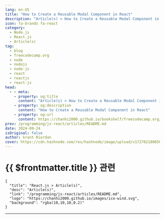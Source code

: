 ```yaml
---
lang: en-US
title: "How to Create a Reusable Modal Component in React"
description: "Article(s) > How to Create a Reusable Modal Component in React"
icon: fa-brands fa-react
category: 
  - Node.js
  - React.js
  - Article(s)
tag: 
  - blog
  - freecodecamp.org
  - node
  - nodejs
  - node-js
  - react
  - reactjs
  - react-js
head:
  - - meta:
    - property: og:title
      content: "Article(s) > How to Create a Reusable Modal Component in React"
    - property: og:description
      content: "How to Create a Reusable Modal Component in React"
    - property: og:url
      content: https://chanhi2000.github.io/bookshelf/freecodecamp.org/create-react-reusable-modal-component.html
prev: /programming/js-react/articles/README.md
date: 2024-09-24
isOriginal: false
author: Grant Riordan
cover: https://cdn.hashnode.com/res/hashnode/image/upload/v1727021808508/312a7af2-5049-4093-9f58-5ef277986598.png
---
```


# {{ $frontmatter.title }} 관련

```component VPCard
{
  "title": "React.js > Article(s)",
  "desc": "Article(s)",
  "link": "/programming/js-react/articles/README.md",
  "logo": "https://chanhi2000.github.io/images/ico-wind.svg",
  "background": "rgba(10,10,10,0.2)"
}
```

---

<SiteInfo
  name="How to Create a Reusable Modal Component in React"
  desc="When using React, we strive to create reusable components as much as we can to limit the number of components and repetition. This keeps your code “DRY”. DRY is a concept you may have come across—it means “Don’t Repeat Yourself”. DRY is a coding prin..."
  url="https://freecodecamp.org/news/create-react-reusable-modal-component/"
  logo="https://cdn.freecodecamp.org/universal/favicons/favicon.ico"
  preview="https://cdn.hashnode.com/res/hashnode/image/upload/v1727021808508/312a7af2-5049-4093-9f58-5ef277986598.png"/>

<!-- TODO: 작성 -->

<!-- 
<p>When using React, we strive to create reusable components as much as we can to limit the number of components and repetition. This keeps your code “DRY”.</p>
<p>DRY is a concept you may have come across—it means “Don’t Repeat Yourself”. DRY is a coding principle that encourages you to minimize code duplication by using abstractions like functions or modules.</p>
<p>It's important because it reduces redundancy, makes code easier to maintain, improves readability, and decreases the risk of errors during updates.</p>
<h2 id="heading-what-will-this-article-cover">What Will This Article Cover?</h2>
<p>In this article, you’ll learn:</p>
<ul>
<li><p>How to build a modal using React and CSS.</p>
</li>
<li><p>How to ensure that the modal can be reused in multiple scenarios, content and styling.</p>
</li>
<li><p>How to integrate state and callback functions into the modal.</p>
</li>
</ul>
<h2 id="heading-table-of-contents">Table of Contents</h2>
<ul>
<li><p><a class="post-section-overview" href="#heading-what-will-this-article-cover">What Will This Article Cover?</a></p>
</li>
<li><p><a class="post-section-overview" href="#heading-the-core-modal-component">The Core Modal Component</a></p>
</li>
<li><p><a class="post-section-overview" href="#heading-props-interface">Props Interface</a></p>
</li>
<li><p><a class="post-section-overview" href="#heading-the-markup">The Markup</a></p>
</li>
<li><p><a class="post-section-overview" href="#heading-react-useeffect">React useEffect</a></p>
</li>
<li><p><a class="post-section-overview" href="#heading-when-do-we-use-useeffect">When Do We Use useEffect?</a></p>
</li>
<li><p><a class="post-section-overview" href="#heading-how-to-use-the-reusable-modal">How to Use the Reusable Modal</a></p>
</li>
<li><p><a class="post-section-overview" href="#heading-additional-improvements">Additional Improvements</a></p>
</li>
<li><p><a class="post-section-overview" href="#heading-conclusion">Conclusion</a></p>
</li>
</ul>
<h2 id="heading-the-core-modal-component">The Core Modal Component</h2>
<p>In this section, we'll use React to build a component library. There are multiple patterns that you can follow to do this, but one of my favorite is the atomic design pattern.</p>
<pre class="language-typescript" tabindex="0"><code class="language-typescript"><span class="token keyword">import</span> React<span class="token punctuation">,</span> <span class="token punctuation">{</span>useEffect<span class="token punctuation">}</span> <span class="token keyword">from</span> <span class="token string">'react'</span><span class="token punctuation">;</span>
<span class="token keyword">import</span> <span class="token string">'./Modal.css'</span>

<span class="token keyword">interface</span> <span class="token class-name">Props</span> <span class="token punctuation">{</span>
    open<span class="token operator">:</span> <span class="token builtin">boolean</span><span class="token punctuation">;</span>
    cancelFn<span class="token operator">?</span><span class="token operator">:</span> <span class="token punctuation">(</span><span class="token punctuation">)</span> <span class="token operator">=&gt;</span> <span class="token keyword">void</span><span class="token punctuation">;</span>
    primaryFn<span class="token operator">?</span><span class="token operator">:</span> <span class="token punctuation">(</span><span class="token punctuation">)</span> <span class="token operator">=&gt;</span> <span class="token keyword">void</span><span class="token punctuation">;</span>
    closeIcon<span class="token operator">?</span><span class="token operator">:</span> <span class="token builtin">string</span><span class="token punctuation">;</span>
    content<span class="token operator">?</span><span class="token operator">:</span> React<span class="token punctuation">.</span>ReactNode<span class="token punctuation">;</span>
    titleContent<span class="token operator">?</span><span class="token operator">:</span> React<span class="token punctuation">.</span>ReactNode<span class="token punctuation">;</span>
    className<span class="token operator">?</span><span class="token operator">:</span> <span class="token builtin">string</span><span class="token punctuation">;</span>
<span class="token punctuation">}</span>

<span class="token keyword">export</span> <span class="token keyword">const</span> Modal<span class="token operator">:</span> React<span class="token punctuation">.</span><span class="token constant">FC</span><span class="token operator">&lt;</span>Props<span class="token operator">&gt;</span> <span class="token operator">=</span> <span class="token punctuation">(</span>props<span class="token punctuation">)</span> <span class="token operator">=&gt;</span> <span class="token punctuation">{</span>
    <span class="token keyword">const</span> <span class="token punctuation">{</span>open<span class="token punctuation">,</span> cancelFn<span class="token punctuation">,</span> primaryFn<span class="token punctuation">,</span> closeIcon<span class="token punctuation">,</span> titleContent<span class="token punctuation">,</span> content<span class="token punctuation">}</span> <span class="token operator">=</span> props<span class="token punctuation">;</span>

    <span class="token comment">// simple useEffect to capture ESC key to close the modal </span>
    <span class="token function">useEffect</span><span class="token punctuation">(</span><span class="token punctuation">(</span><span class="token punctuation">)</span> <span class="token operator">=&gt;</span> <span class="token punctuation">{</span>
        <span class="token keyword">const</span> <span class="token function-variable function">handleKeyDown</span> <span class="token operator">=</span> <span class="token punctuation">(</span>e<span class="token operator">:</span> KeyboardEvent<span class="token punctuation">)</span> <span class="token operator">=&gt;</span> <span class="token punctuation">{</span>
            <span class="token keyword">if</span> <span class="token punctuation">(</span>e<span class="token punctuation">.</span>key <span class="token operator">===</span> <span class="token string">'Escape'</span> <span class="token operator">&amp;&amp;</span> open<span class="token punctuation">)</span> <span class="token punctuation">{</span>
                <span class="token keyword">if</span> <span class="token punctuation">(</span>cancelFn<span class="token punctuation">)</span> <span class="token punctuation">{</span>
                    <span class="token function">cancelFn</span><span class="token punctuation">(</span><span class="token punctuation">)</span><span class="token punctuation">;</span>
                <span class="token punctuation">}</span>
            <span class="token punctuation">}</span>
        <span class="token punctuation">}</span><span class="token punctuation">;</span>

        document<span class="token punctuation">.</span><span class="token function">addEventListener</span><span class="token punctuation">(</span><span class="token string">'keydown'</span><span class="token punctuation">,</span> handleKeyDown<span class="token punctuation">)</span><span class="token punctuation">;</span>
        <span class="token keyword">return</span> <span class="token punctuation">(</span><span class="token punctuation">)</span> <span class="token operator">=&gt;</span> document<span class="token punctuation">.</span><span class="token function">removeEventListener</span><span class="token punctuation">(</span><span class="token string">'keydown'</span><span class="token punctuation">,</span> handleKeyDown<span class="token punctuation">)</span><span class="token punctuation">;</span>
    <span class="token punctuation">}</span><span class="token punctuation">,</span> <span class="token punctuation">[</span>open<span class="token punctuation">,</span> cancelFn<span class="token punctuation">]</span><span class="token punctuation">)</span><span class="token punctuation">;</span>


    <span class="token keyword">if</span> <span class="token punctuation">(</span><span class="token operator">!</span>open<span class="token punctuation">)</span> <span class="token keyword">return</span> <span class="token keyword">null</span><span class="token punctuation">;</span>

    <span class="token keyword">return</span> <span class="token punctuation">(</span>
        <span class="token operator">&lt;</span>div className<span class="token operator">=</span><span class="token string">"modalBackground"</span><span class="token operator">&gt;</span>
            <span class="token operator">&lt;</span>div className<span class="token operator">=</span><span class="token string">"modalContainer"</span><span class="token operator">&gt;</span>
                <span class="token punctuation">{</span>titleContent <span class="token operator">&amp;&amp;</span> <span class="token punctuation">(</span><span class="token operator">&lt;</span>div className<span class="token operator">=</span><span class="token string">"title"</span><span class="token operator">&gt;</span>
                        <span class="token punctuation">{</span>titleContent<span class="token punctuation">}</span>
                        <span class="token operator">&lt;</span>div className<span class="token operator">=</span><span class="token string">"titleCloseBtn"</span><span class="token operator">&gt;</span>
                            <span class="token operator">&lt;</span>button onClick<span class="token operator">=</span><span class="token punctuation">{</span>cancelFn<span class="token punctuation">}</span><span class="token operator">&gt;</span><span class="token punctuation">{</span>closeIcon <span class="token operator">??</span> <span class="token string">'X'</span><span class="token punctuation">}</span><span class="token operator">&lt;</span><span class="token operator">/</span>button<span class="token operator">&gt;</span>
                        <span class="token operator">&lt;</span><span class="token operator">/</span>div<span class="token operator">&gt;</span>
                    <span class="token operator">&lt;</span><span class="token operator">/</span>div<span class="token operator">&gt;</span>
                <span class="token punctuation">)</span><span class="token punctuation">}</span>

                <span class="token operator">&lt;</span>div className<span class="token operator">=</span><span class="token string">"body"</span><span class="token operator">&gt;</span>
                    <span class="token punctuation">{</span>content<span class="token punctuation">}</span>
                <span class="token operator">&lt;</span><span class="token operator">/</span>div<span class="token operator">&gt;</span>

                <span class="token operator">&lt;</span>div className<span class="token operator">=</span><span class="token string">"footer"</span><span class="token operator">&gt;</span>
                    <span class="token punctuation">{</span>secondaryFn <span class="token operator">&amp;&amp;</span> <span class="token punctuation">(</span>
                        <span class="token operator">&lt;</span>button onClick<span class="token operator">=</span><span class="token punctuation">{</span>secondaryFn<span class="token punctuation">}</span> id<span class="token operator">=</span><span class="token string">"cancelBtn"</span><span class="token operator">&gt;</span>
                            Cancel
                        <span class="token operator">&lt;</span><span class="token operator">/</span>button<span class="token operator">&gt;</span>
                    <span class="token punctuation">)</span><span class="token punctuation">}</span>
                    <span class="token punctuation">{</span>primaryFn <span class="token operator">&amp;&amp;</span> <span class="token punctuation">(</span>
                        <span class="token operator">&lt;</span>button onClick<span class="token operator">=</span><span class="token punctuation">{</span>primaryFn<span class="token punctuation">}</span><span class="token operator">&gt;</span>Continue<span class="token operator">&lt;</span><span class="token operator">/</span>button<span class="token operator">&gt;</span>
                    <span class="token punctuation">)</span><span class="token punctuation">}</span>
                <span class="token operator">&lt;</span><span class="token operator">/</span>div<span class="token operator">&gt;</span>
            <span class="token operator">&lt;</span><span class="token operator">/</span>div<span class="token operator">&gt;</span>
        <span class="token operator">&lt;</span><span class="token operator">/</span>div<span class="token operator">&gt;</span>

    <span class="token punctuation">)</span><span class="token punctuation">;</span>
<span class="token punctuation">}</span><span class="token punctuation">;</span>
</code></pre>
<pre class="language-scss" tabindex="0"><code class="language-scss">
<span class="token selector">.modalBackground </span><span class="token punctuation">{</span>
    <span class="token property">width</span><span class="token punctuation">:</span> 100vw<span class="token punctuation">;</span>
    <span class="token property">height</span><span class="token punctuation">:</span> 100vh<span class="token punctuation">;</span>
    <span class="token property">background-color</span><span class="token punctuation">:</span> <span class="token function">rgb</span><span class="token punctuation">(</span>33<span class="token punctuation">,</span> 33<span class="token punctuation">,</span> 33<span class="token punctuation">,</span> 0.9<span class="token punctuation">)</span><span class="token punctuation">;</span>
    <span class="token property">position</span><span class="token punctuation">:</span> fixed<span class="token punctuation">;</span>
    <span class="token property">display</span><span class="token punctuation">:</span> flex<span class="token punctuation">;</span>
    <span class="token property">justify-content</span><span class="token punctuation">:</span> center<span class="token punctuation">;</span>
    <span class="token property">align-items</span><span class="token punctuation">:</span> center<span class="token punctuation">;</span>
<span class="token punctuation">}</span>

<span class="token selector">.modalContainer </span><span class="token punctuation">{</span>
    <span class="token property">display</span><span class="token punctuation">:</span> flex<span class="token punctuation">;</span>
    <span class="token property">flex-direction</span><span class="token punctuation">:</span> column<span class="token punctuation">;</span>
    <span class="token property">border-radius</span><span class="token punctuation">:</span> 20px<span class="token punctuation">;</span>
    <span class="token property">background-color</span><span class="token punctuation">:</span> white<span class="token punctuation">;</span>
    <span class="token property">box-shadow</span><span class="token punctuation">:</span> <span class="token function">rgba</span><span class="token punctuation">(</span>0<span class="token punctuation">,</span> 0<span class="token punctuation">,</span> 0<span class="token punctuation">,</span> 0.35<span class="token punctuation">)</span> 0px 5px 15px<span class="token punctuation">;</span>

<span class="token punctuation">}</span>

<span class="token selector">.modalContainer .title </span><span class="token punctuation">{</span>
    <span class="token property">display</span><span class="token punctuation">:</span> flex<span class="token punctuation">;</span>
    <span class="token property">flex-direction</span><span class="token punctuation">:</span> row<span class="token punctuation">;</span>
    <span class="token property">text-align</span><span class="token punctuation">:</span> center<span class="token punctuation">;</span>
    <span class="token property">align-items</span><span class="token punctuation">:</span> center<span class="token punctuation">;</span>
    <span class="token property">justify-content</span><span class="token punctuation">:</span> space-between<span class="token punctuation">;</span>
    <span class="token property">padding</span><span class="token punctuation">:</span> 8px<span class="token punctuation">;</span>
    <span class="token property">border-top-right-radius</span><span class="token punctuation">:</span> 20px<span class="token punctuation">;</span>
    <span class="token property">border-top-left-radius</span><span class="token punctuation">:</span> 20px<span class="token punctuation">;</span>
    <span class="token property">background-color</span><span class="token punctuation">:</span> #FFE936<span class="token punctuation">;</span>
<span class="token punctuation">}</span>

<span class="token selector">.titleCloseBtn </span><span class="token punctuation">{</span>
    <span class="token property">display</span><span class="token punctuation">:</span> flex<span class="token punctuation">;</span>
    <span class="token property">justify-content</span><span class="token punctuation">:</span> flex-end<span class="token punctuation">;</span>
<span class="token punctuation">}</span>

<span class="token selector">.titleCloseBtn button </span><span class="token punctuation">{</span>
    <span class="token property">font-size</span><span class="token punctuation">:</span> 0.3rem<span class="token punctuation">;</span>
<span class="token punctuation">}</span>

<span class="token selector">.titleCloseBtn button </span><span class="token punctuation">{</span>
    <span class="token property">background-color</span><span class="token punctuation">:</span> transparent<span class="token punctuation">;</span>
    <span class="token property">border</span><span class="token punctuation">:</span> none<span class="token punctuation">;</span>
    <span class="token property">font-size</span><span class="token punctuation">:</span> 25px<span class="token punctuation">;</span>
    <span class="token property">cursor</span><span class="token punctuation">:</span> pointer<span class="token punctuation">;</span>
<span class="token punctuation">}</span>

<span class="token selector">.modalContainer .body </span><span class="token punctuation">{</span>
    <span class="token property">flex</span><span class="token punctuation">:</span> 1<span class="token punctuation">;</span>
    <span class="token property">padding</span><span class="token punctuation">:</span> 16px<span class="token punctuation">;</span>
    <span class="token property">display</span><span class="token punctuation">:</span> flex<span class="token punctuation">;</span>
    <span class="token property">flex-direction</span><span class="token punctuation">:</span> column<span class="token punctuation">;</span>
    <span class="token property">justify-content</span><span class="token punctuation">:</span> center<span class="token punctuation">;</span>
    <span class="token property">align-items</span><span class="token punctuation">:</span> center<span class="token punctuation">;</span>
    <span class="token property">font-size</span><span class="token punctuation">:</span> 1rem<span class="token punctuation">;</span>
    <span class="token property">text-align</span><span class="token punctuation">:</span> center<span class="token punctuation">;</span>
<span class="token punctuation">}</span>

<span class="token selector">.modalContainer .footer </span><span class="token punctuation">{</span>
    <span class="token property">display</span><span class="token punctuation">:</span> flex<span class="token punctuation">;</span>
    <span class="token property">justify-content</span><span class="token punctuation">:</span> center<span class="token punctuation">;</span>
    <span class="token property">align-items</span><span class="token punctuation">:</span> center<span class="token punctuation">;</span>
<span class="token punctuation">}</span>

<span class="token selector">.modalContainer .footer button </span><span class="token punctuation">{</span>
    <span class="token property">width</span><span class="token punctuation">:</span> 150px<span class="token punctuation">;</span>
    <span class="token property">height</span><span class="token punctuation">:</span> 45px<span class="token punctuation">;</span>
    <span class="token property">margin</span><span class="token punctuation">:</span> 10px<span class="token punctuation">;</span>
    <span class="token property">border</span><span class="token punctuation">:</span> none<span class="token punctuation">;</span>
    <span class="token property">background-color</span><span class="token punctuation">:</span> cornflowerblue<span class="token punctuation">;</span>
    <span class="token property">color</span><span class="token punctuation">:</span> white<span class="token punctuation">;</span>
    <span class="token property">border-radius</span><span class="token punctuation">:</span> 8px<span class="token punctuation">;</span>
    <span class="token property">font-size</span><span class="token punctuation">:</span> 20px<span class="token punctuation">;</span>
    <span class="token property">cursor</span><span class="token punctuation">:</span> pointer<span class="token punctuation">;</span>
<span class="token punctuation">}</span>

<span class="token selector">#cancelBtn </span><span class="token punctuation">{</span>
    <span class="token property">background-color</span><span class="token punctuation">:</span> crimson<span class="token punctuation">;</span>
<span class="token punctuation">}</span>
</code></pre>
<p>The code above is the core modal component. Let’s break it down.</p>
<h2 id="heading-props-interface">Props Interface</h2>
<pre class="language-typescript" tabindex="0"><code class="language-typescript"><span class="token keyword">interface</span> <span class="token class-name">Props</span> <span class="token punctuation">{</span>
    open<span class="token operator">:</span> <span class="token builtin">boolean</span><span class="token punctuation">;</span>
    cancelFn<span class="token operator">?</span><span class="token operator">:</span> <span class="token punctuation">(</span><span class="token punctuation">)</span> <span class="token operator">=&gt;</span> <span class="token keyword">void</span><span class="token punctuation">;</span>
    primaryFn<span class="token operator">?</span><span class="token operator">:</span> <span class="token punctuation">(</span><span class="token punctuation">)</span> <span class="token operator">=&gt;</span> <span class="token keyword">void</span><span class="token punctuation">;</span>
    closeIcon<span class="token operator">?</span><span class="token operator">:</span> <span class="token builtin">string</span> <span class="token operator">|</span> React<span class="token punctuation">.</span>ReactNode<span class="token punctuation">;</span>
    content<span class="token operator">?</span><span class="token operator">:</span> React<span class="token punctuation">.</span>ReactNode<span class="token punctuation">;</span>
    titleContent<span class="token operator">?</span><span class="token operator">:</span> React<span class="token punctuation">.</span>ReactNode<span class="token punctuation">;</span>
<span class="token punctuation">}</span>
</code></pre>
<p>In this interface (which we’re passing to the <code>Modal</code> component) we have:</p>
<ul>
<li><p><code>open</code>: A boolean value that signifies whether the modal should be shown or not. A common way of toggling the modal on or off.</p>
</li>
<li><p><code>cancelFn</code>: An optional parameter (denoted by <code>?</code>) that provides a call back function for when the secondary button is being pressed. For example, the <code>cancel</code> functionality to close the modal, or undo an action.</p>
</li>
<li><p><code>primaryFn</code>: An optional parameter that provides a call back function for when the primary button is being pressed. For example, <code>ok</code>, <code>confirm</code>, or <code>submit</code> functionality.</p>
</li>
<li><p><code>closeIcon</code>: An optional parameter that provides an icon to be used as the top right close button for the modal. For example, you could use a circle with an X in it, or another form of a button.</p>
</li>
<li><p><code>content</code>: An optional parameter that provides the inner content for the modal. This could be as simple as a <code>&lt;p/&gt;</code> tag to a fully fledged <code>&lt;form/&gt;</code> element.</p>
</li>
<li><p><code>titleContent</code>: An optional parameter that provides content to be situated within the title section of the modal. This could be anything from text, to a logo image, anything you want.</p>
</li>
</ul>
<h2 id="heading-the-markup">The Markup</h2>
<p>The markup is pretty straightforward, there are <code>divs</code> for each section (title, content, and actions) along with some conditional rendering logic.</p>
<p>That is:</p>
<pre class="language-typescript" tabindex="0"><code class="language-typescript"><span class="token punctuation">{</span>titleContent <span class="token operator">&amp;&amp;</span> <span class="token punctuation">(</span>
    <span class="token operator">&lt;</span>div className<span class="token operator">=</span><span class="token string">"title"</span><span class="token operator">&gt;</span>
        <span class="token punctuation">{</span>titleContent<span class="token punctuation">}</span>
        <span class="token operator">&lt;</span>div className<span class="token operator">=</span><span class="token string">"titleCloseBtn"</span><span class="token operator">&gt;</span>
            <span class="token operator">&lt;</span>button onClick<span class="token operator">=</span><span class="token punctuation">{</span>secondaryFn<span class="token punctuation">}</span><span class="token operator">&gt;</span><span class="token punctuation">{</span>closeIcon <span class="token operator">??</span> <span class="token string">'X'</span><span class="token punctuation">}</span><span class="token operator">&lt;</span><span class="token operator">/</span>button<span class="token operator">&gt;</span>
         <span class="token operator">&lt;</span><span class="token operator">/</span>div<span class="token operator">&gt;</span>
    <span class="token operator">&lt;</span><span class="token operator">/</span>div<span class="token operator">&gt;</span>
<span class="token punctuation">)</span><span class="token punctuation">}</span>
</code></pre>
<p>We used the short-circuit evaluation syntax to check if the <code>titleContent</code> property is defined by the developer. If it is, the modal’s title is rendered; if not, the title section is omitted.</p>
<p>This approach allows flexible configuration of the modal, letting you easily include or exclude sections like title, content, or actions.</p>
<p>For example, a confirmation modal might only need a title like 'Are you sure?' and action buttons like 'Yes' or 'No', without any additional content.</p>
<h2 id="heading-react-useeffect">React useEffect</h2>
<p>If you’re not familiar with <code>useEffect</code> and plan on using React more, l’d highly recommend reading about it <a target="_blank" href="https://react.dev/reference/react/useEffect">here</a>, as it is one of the backbones of React’s ecosystem.</p>
<p>In essence, <code>useEffect</code> is like a helper that makes sure you do things at the right time in your app.</p>
<h2 id="heading-when-do-we-use-useeffect">When Do We Use <code>useEffect</code>?</h2>
<ol>
<li><p>When you want something to happen right after your app is ready:</p>
<ul>
<li>Example: When the app opens, and you want to fetch some data from the internet (like loading recipes for your dinner).</li>
</ul>
</li>
<li><p>When something a state variable or input prop changes, and you want to do something after that change.</p>
</li>
<li><p>When your app closes or cleans up.</p>
</li>
</ol>
<p>In our React App, we’ve created a <code>useEffect</code> Hook that runs after our modal component has loaded. The <code>useEffect</code> will simply attach a <code>keydown</code> event handler to the <code>document</code> (the page/DOM), which will listen to all keys that are pressed on the screen, and then check if it is the <code>ESC</code> key.</p>
<p>If it is the <code>ESC</code> key, it will call the <code>secondaryFn</code> function passed into the modal. In our case, this is the function that closes the modal. The <code>return</code> statement removes the event handler on unmount (when <code>modalOpen</code> is <code>false</code>).</p>
<h2 id="heading-how-to-use-the-reusable-modal">How to Use the Reusable Modal</h2>
<pre class="language-typescript" tabindex="0"><code class="language-typescript"><span class="token keyword">import</span> <span class="token string">'./App.css'</span>
<span class="token keyword">import</span> <span class="token punctuation">{</span>useState<span class="token punctuation">}</span> <span class="token keyword">from</span> <span class="token string">"react"</span><span class="token punctuation">;</span>
<span class="token keyword">import</span> <span class="token punctuation">{</span>Modal<span class="token punctuation">}</span> <span class="token keyword">from</span> <span class="token string">"./components/molecules/Modal"</span><span class="token punctuation">;</span>

<span class="token keyword">function</span> <span class="token function">App</span><span class="token punctuation">(</span><span class="token punctuation">)</span> <span class="token punctuation">{</span>

    <span class="token keyword">const</span> <span class="token punctuation">[</span>modalOpen<span class="token punctuation">,</span> setModalOpen<span class="token punctuation">]</span> <span class="token operator">=</span> <span class="token function">useState</span><span class="token punctuation">(</span><span class="token boolean">false</span><span class="token punctuation">)</span><span class="token punctuation">;</span>

    <span class="token keyword">return</span> <span class="token punctuation">(</span>
        <span class="token operator">&lt;</span>div className<span class="token operator">=</span><span class="token string">"App"</span><span class="token operator">&gt;</span>
            <span class="token operator">&lt;</span>h1<span class="token operator">&gt;</span>Hey<span class="token punctuation">,</span> click on the button to open the modal<span class="token punctuation">.</span><span class="token operator">&lt;</span><span class="token operator">/</span>h1<span class="token operator">&gt;</span>
            <span class="token operator">&lt;</span>button className<span class="token operator">=</span><span class="token string">"openModalBtn"</span> onClick<span class="token operator">=</span><span class="token punctuation">{</span><span class="token punctuation">(</span><span class="token punctuation">)</span> <span class="token operator">=&gt;</span> <span class="token function">setModalOpen</span><span class="token punctuation">(</span><span class="token boolean">true</span><span class="token punctuation">)</span><span class="token punctuation">}</span><span class="token operator">&gt;</span>
                Open
            <span class="token operator">&lt;</span><span class="token operator">/</span>button<span class="token operator">&gt;</span>

            <span class="token operator">&lt;</span>Modal 
                open<span class="token operator">=</span><span class="token punctuation">{</span>modalOpen<span class="token punctuation">}</span>
                titleContent<span class="token operator">=</span><span class="token punctuation">{</span><span class="token operator">&lt;</span>h1<span class="token operator">&gt;</span> Close <span class="token operator">&lt;</span><span class="token operator">/</span>h1<span class="token operator">&gt;</span><span class="token punctuation">}</span>
                secondaryFn<span class="token operator">=</span><span class="token punctuation">{</span><span class="token punctuation">(</span><span class="token punctuation">)</span> <span class="token operator">=&gt;</span> <span class="token function">setModalOpen</span><span class="token punctuation">(</span><span class="token boolean">false</span><span class="token punctuation">)</span><span class="token punctuation">}</span>
                content<span class="token operator">=</span><span class="token punctuation">{</span>
                   <span class="token operator">&lt;</span><span class="token operator">&gt;</span>
                     <span class="token operator">&lt;</span>h2<span class="token operator">&gt;</span>This <span class="token keyword">is</span> a modal<span class="token operator">&lt;</span><span class="token operator">/</span>h2<span class="token operator">&gt;</span>
                     <span class="token operator">&lt;</span>p<span class="token operator">&gt;</span>You can close it by pressing Escape key<span class="token punctuation">,</span> pressing close<span class="token punctuation">,</span> or clicking outside the modal<span class="token punctuation">.</span><span class="token operator">&lt;</span><span class="token operator">/</span>p<span class="token operator">&gt;</span>
                  <span class="token operator">&lt;</span><span class="token operator">/</span><span class="token operator">&gt;</span>

               <span class="token punctuation">}</span>
           <span class="token operator">/</span><span class="token operator">&gt;</span>
        <span class="token operator">&lt;</span><span class="token operator">/</span>div<span class="token operator">&gt;</span>
    <span class="token punctuation">)</span><span class="token punctuation">;</span>
<span class="token punctuation">}</span>

<span class="token keyword">export</span> <span class="token keyword">default</span> App
</code></pre>
<h3 id="heading-breaking-it-down">Breaking It Down</h3>
<p>In the above code, we have a button component that triggers the modal to be displayed. This is done by updating the <code>useState</code> variable <code>modalOpen</code>. Setting this to <code>true</code> will cause the <code>Modal</code> component to be seen.</p>
<p>Further down the code, we implemented the <code>Modal</code> component and passed in the relevant properties within the modal: a title, body content, and a secondary button (we didn't pass a primary function). This renders the following modal:</p>
<p><img src="https://cdn.hashnode.com/res/hashnode/image/upload/v1726519310027/a88f68a8-7bed-49cf-bbd2-ad4b2f5dea05.png" alt="Image: implemented information modal" class="image--center mx-auto" width="1426" height="760" loading="lazy"></p>
<p>Using the same component, we can also mix it up and build a confirmation modal like so:</p>
<p><img src="https://cdn.hashnode.com/res/hashnode/image/upload/v1726519756233/e9c2bf7f-0ea1-4656-859e-2a9b90a4418d.png" alt="e9c2bf7f-0ea1-4656-859e-2a9b90a4418d" class="image--center mx-auto" width="780" height="660" loading="lazy"></p>
<p>Replacing the previous modal implementation with:</p>
<pre class="language-typescript" tabindex="0"><code class="language-typescript"><span class="token operator">&lt;</span>Modal
    open<span class="token operator">=</span><span class="token punctuation">{</span>modalOpen<span class="token punctuation">}</span>
    titleContent<span class="token operator">=</span><span class="token punctuation">{</span><span class="token operator">&lt;</span>h1<span class="token operator">&gt;</span> Are you sure<span class="token operator">?</span> <span class="token operator">&lt;</span><span class="token operator">/</span>h1<span class="token operator">&gt;</span><span class="token punctuation">}</span>
    cancelFn<span class="token operator">=</span><span class="token punctuation">{</span><span class="token punctuation">(</span><span class="token punctuation">)</span> <span class="token operator">=&gt;</span> <span class="token function">setModalOpen</span><span class="token punctuation">(</span><span class="token boolean">false</span><span class="token punctuation">)</span><span class="token punctuation">}</span>
    primaryFn<span class="token operator">=</span><span class="token punctuation">{</span><span class="token punctuation">(</span><span class="token punctuation">)</span> <span class="token operator">=&gt;</span> <span class="token punctuation">{</span>
        <span class="token function">alert</span><span class="token punctuation">(</span><span class="token string">" You deleted everything everything"</span><span class="token punctuation">)</span><span class="token punctuation">;</span>
        <span class="token function">setModalOpen</span><span class="token punctuation">(</span><span class="token boolean">false</span><span class="token punctuation">)</span><span class="token punctuation">;</span>
    <span class="token punctuation">}</span><span class="token punctuation">}</span>
    content<span class="token operator">=</span><span class="token punctuation">{</span>
        <span class="token operator">&lt;</span><span class="token operator">&gt;</span>
            <span class="token operator">&lt;</span>h4<span class="token operator">&gt;</span>Do you really want to <span class="token keyword">delete</span> everything<span class="token operator">?</span><span class="token operator">&lt;</span><span class="token operator">/</span>h4<span class="token operator">&gt;</span>
        <span class="token operator">&lt;</span><span class="token operator">/</span><span class="token operator">&gt;</span>
    <span class="token punctuation">}</span>
<span class="token operator">/</span><span class="token operator">&gt;</span>
</code></pre>
<p>There you have it, you have a <code>Modal</code> component with endless possibilities and configurations, depending on what content you pass to each area of the modal.</p>
<h2 id="heading-additional-improvements">Additional Improvements</h2>
<p>There are some additional improvements</p>
<h3 id="heading-replacing-the-cancel-and-primary-buttons">Replacing the Cancel and Primary Buttons</h3>
<p>Instead of passing the <code>cancelFn</code> and <code>primaryFn</code> properties, you can pass a full component containing the buttons, or any other footer components.  </p>
<p>The updated code should look like this:</p>
<pre class="language-typescript" tabindex="0"><code class="language-typescript"><span class="token keyword">import</span> React<span class="token punctuation">,</span> <span class="token punctuation">{</span> useEffect <span class="token punctuation">}</span> <span class="token keyword">from</span> <span class="token string">'react'</span><span class="token punctuation">;</span>
<span class="token keyword">import</span> <span class="token string">'./Modal.css'</span><span class="token punctuation">;</span>

<span class="token keyword">interface</span> <span class="token class-name">Props</span> <span class="token punctuation">{</span>
    open<span class="token operator">:</span> <span class="token builtin">boolean</span><span class="token punctuation">;</span>
    <span class="token function-variable function">escFn</span><span class="token operator">:</span> <span class="token punctuation">(</span><span class="token punctuation">)</span> <span class="token operator">=&gt;</span> <span class="token keyword">void</span><span class="token punctuation">;</span>
    closeIcon<span class="token operator">?</span><span class="token operator">:</span> <span class="token builtin">string</span><span class="token punctuation">;</span>
    content<span class="token operator">?</span><span class="token operator">:</span> React<span class="token punctuation">.</span>ReactNode<span class="token punctuation">;</span>
    titleContent<span class="token operator">?</span><span class="token operator">:</span> React<span class="token punctuation">.</span>ReactNode<span class="token punctuation">;</span>
    className<span class="token operator">?</span><span class="token operator">:</span> <span class="token builtin">string</span><span class="token punctuation">;</span>
    actions<span class="token operator">?</span><span class="token operator">:</span> React<span class="token punctuation">.</span>ReactNode<span class="token punctuation">;</span> <span class="token comment">// This will be used to pass buttons or other actions as children</span>
<span class="token punctuation">}</span>

<span class="token keyword">export</span> <span class="token keyword">const</span> Modal<span class="token operator">:</span> React<span class="token punctuation">.</span><span class="token constant">FC</span><span class="token operator">&lt;</span>Props<span class="token operator">&gt;</span> <span class="token operator">=</span> <span class="token punctuation">(</span>props<span class="token punctuation">)</span> <span class="token operator">=&gt;</span> <span class="token punctuation">{</span>
    <span class="token keyword">const</span> <span class="token punctuation">{</span> open<span class="token punctuation">,</span> closeIcon<span class="token punctuation">,</span> titleContent<span class="token punctuation">,</span> content<span class="token punctuation">,</span> actions <span class="token punctuation">}</span> <span class="token operator">=</span> props<span class="token punctuation">;</span>

    <span class="token function">useEffect</span><span class="token punctuation">(</span><span class="token punctuation">(</span><span class="token punctuation">)</span> <span class="token operator">=&gt;</span> <span class="token punctuation">{</span>
        <span class="token keyword">const</span> <span class="token function-variable function">handleKeyDown</span> <span class="token operator">=</span> <span class="token punctuation">(</span>e<span class="token operator">:</span> KeyboardEvent<span class="token punctuation">)</span> <span class="token operator">=&gt;</span> <span class="token punctuation">{</span>
            <span class="token keyword">if</span> <span class="token punctuation">(</span>e<span class="token punctuation">.</span>key <span class="token operator">===</span> <span class="token string">'Escape'</span> <span class="token operator">&amp;&amp;</span> open<span class="token punctuation">)</span> <span class="token punctuation">{</span>

            <span class="token punctuation">}</span>
        <span class="token punctuation">}</span><span class="token punctuation">;</span>
        document<span class="token punctuation">.</span><span class="token function">addEventListener</span><span class="token punctuation">(</span><span class="token string">'keydown'</span><span class="token punctuation">,</span> handleKeyDown<span class="token punctuation">)</span><span class="token punctuation">;</span>
        <span class="token keyword">return</span> <span class="token punctuation">(</span><span class="token punctuation">)</span> <span class="token operator">=&gt;</span> document<span class="token punctuation">.</span><span class="token function">removeEventListener</span><span class="token punctuation">(</span><span class="token string">'keydown'</span><span class="token punctuation">,</span> handleKeyDown<span class="token punctuation">)</span><span class="token punctuation">;</span>
    <span class="token punctuation">}</span><span class="token punctuation">,</span> <span class="token punctuation">[</span>open<span class="token punctuation">]</span><span class="token punctuation">)</span><span class="token punctuation">;</span>

    <span class="token keyword">if</span> <span class="token punctuation">(</span><span class="token operator">!</span>open<span class="token punctuation">)</span> <span class="token keyword">return</span> <span class="token keyword">null</span><span class="token punctuation">;</span>

    <span class="token keyword">return</span> <span class="token punctuation">(</span>
        <span class="token operator">&lt;</span>div className<span class="token operator">=</span><span class="token string">"modalBackground"</span><span class="token operator">&gt;</span>
            <span class="token operator">&lt;</span>div className<span class="token operator">=</span><span class="token string">"modalContainer"</span><span class="token operator">&gt;</span>
                <span class="token punctuation">{</span>titleContent <span class="token operator">&amp;&amp;</span> <span class="token punctuation">(</span>
                    <span class="token operator">&lt;</span>div className<span class="token operator">=</span><span class="token string">"title"</span><span class="token operator">&gt;</span>
                        <span class="token punctuation">{</span>titleContent<span class="token punctuation">}</span>
                        <span class="token operator">&lt;</span>div className<span class="token operator">=</span><span class="token string">"titleCloseBtn"</span><span class="token operator">&gt;</span>
                            <span class="token operator">&lt;</span>button<span class="token operator">&gt;</span><span class="token punctuation">{</span>closeIcon <span class="token operator">??</span> <span class="token string">'X'</span><span class="token punctuation">}</span><span class="token operator">&lt;</span><span class="token operator">/</span>button<span class="token operator">&gt;</span>
                        <span class="token operator">&lt;</span><span class="token operator">/</span>div<span class="token operator">&gt;</span>
                    <span class="token operator">&lt;</span><span class="token operator">/</span>div<span class="token operator">&gt;</span>
                <span class="token punctuation">)</span><span class="token punctuation">}</span>

                <span class="token operator">&lt;</span>div className<span class="token operator">=</span><span class="token string">"body"</span><span class="token operator">&gt;</span>
                    <span class="token punctuation">{</span>content<span class="token punctuation">}</span>
                <span class="token operator">&lt;</span><span class="token operator">/</span>div<span class="token operator">&gt;</span>

                <span class="token operator">&lt;</span>div className<span class="token operator">=</span><span class="token string">"footer"</span><span class="token operator">&gt;</span>
                    <span class="token punctuation">{</span>actions <span class="token operator">&amp;&amp;</span> actions<span class="token punctuation">}</span>
                <span class="token operator">&lt;</span><span class="token operator">/</span>div<span class="token operator">&gt;</span>
            <span class="token operator">&lt;</span><span class="token operator">/</span>div<span class="token operator">&gt;</span>
        <span class="token operator">&lt;</span><span class="token operator">/</span>div<span class="token operator">&gt;</span>
    <span class="token punctuation">)</span><span class="token punctuation">;</span>
<span class="token punctuation">}</span><span class="token punctuation">;</span>
</code></pre>
<p><strong>Usage:</strong></p>
<pre class="language-typescript" tabindex="0"><code class="language-typescript"><span class="token keyword">const</span> <span class="token function-variable function">handleCancel</span> <span class="token operator">=</span> <span class="token punctuation">(</span><span class="token punctuation">)</span> <span class="token operator">=&gt;</span> <span class="token punctuation">{</span>
    <span class="token function">setIsOpen</span><span class="token punctuation">(</span><span class="token boolean">false</span><span class="token punctuation">)</span><span class="token punctuation">;</span>
<span class="token punctuation">}</span><span class="token punctuation">;</span>

<span class="token keyword">const</span> <span class="token function-variable function">handleContinue</span> <span class="token operator">=</span> <span class="token punctuation">(</span><span class="token punctuation">)</span> <span class="token operator">=&gt;</span> <span class="token punctuation">{</span>
    <span class="token builtin">console</span><span class="token punctuation">.</span><span class="token function">log</span><span class="token punctuation">(</span><span class="token string">'Continue action'</span><span class="token punctuation">)</span><span class="token punctuation">;</span>
<span class="token punctuation">}</span><span class="token punctuation">;</span>

 <span class="token operator">&lt;</span>Modal
    open<span class="token operator">=</span><span class="token punctuation">{</span>isOpen<span class="token punctuation">}</span>
    titleContent<span class="token operator">=</span><span class="token punctuation">{</span><span class="token operator">&lt;</span>h2<span class="token operator">&gt;</span>Confirm Action<span class="token operator">&lt;</span><span class="token operator">/</span>h2<span class="token operator">&gt;</span><span class="token punctuation">}</span>
    content<span class="token operator">=</span><span class="token punctuation">{</span><span class="token operator">&lt;</span>p<span class="token operator">&gt;</span>Are you sure you want to proceed<span class="token operator">?</span><span class="token operator">&lt;</span><span class="token operator">/</span>p<span class="token operator">&gt;</span><span class="token punctuation">}</span>
    closeIcon<span class="token operator">=</span><span class="token string">"X"</span>
    actions<span class="token operator">=</span><span class="token punctuation">{</span>
        <span class="token operator">&lt;</span>div className<span class="token operator">=</span><span class="token string">"custom-actions"</span><span class="token operator">&gt;</span>
           <span class="token operator">&lt;</span>button onClick<span class="token operator">=</span><span class="token punctuation">{</span>handleCancel<span class="token punctuation">}</span><span class="token operator">&gt;</span>Cancel<span class="token operator">&lt;</span><span class="token operator">/</span>button<span class="token operator">&gt;</span>
           <span class="token operator">&lt;</span>button onClick<span class="token operator">=</span><span class="token punctuation">{</span>handleContinue<span class="token punctuation">}</span><span class="token operator">&gt;</span>Continue<span class="token operator">&lt;</span><span class="token operator">/</span>button<span class="token operator">&gt;</span>
        <span class="token operator">&lt;</span><span class="token operator">/</span>div<span class="token operator">&gt;</span>
    <span class="token punctuation">}</span>
<span class="token operator">/</span><span class="token operator">&gt;</span>
</code></pre>
<p>Here, we’re now passing the buttons as a property. You can also design the modal to pass the content as a child component, but this can get messy, as developers may see this at first glance as passing the modal content, rather than just footer elements.</p>
<p>There are pros and cons of doing it this way though:</p>
<p><strong>Pros:</strong></p>
<ul>
<li><p><strong>More flexibility</strong>: Allows you to pass all kinds of elements to the footer section. For example, multiple CTA (Call To Action) buttons, links, or anything you’d like, with custom styling.</p>
</li>
<li><p><strong>Separation of concerns:</strong> The modal is now only responsible for rendering the container (layout, title, content, and so on). The logic of what actions (buttons) to display and their behaviours are handled by the parent component that renders the modal, which makes the modal component cleaner and more reusable.</p>
</li>
<li><p><strong>Improved reusability:</strong> You can pass any JSX as the actions, making it usable for a variety of cases (for example, a modal with form submission buttons or multiple options). This approach is useful when you have modals that need different sets of buttons or interactions dependent on other logic within the parent/modal component. The logic can be handled by a builder function, or within another wrapper component which houses the buttons.</p>
</li>
</ul>
<p><strong>Cons:</strong></p>
<ul>
<li><p><strong>More responsibility on the parent component:</strong> You now have to handle the buttons in each instance where you use the <code>Modal</code>. This might result in repetition of the button logic (like <code>handleCancel</code> and <code>handleContinue</code>) in different places if you're not careful.</p>
</li>
<li><p><strong>Slightly more complex usage:</strong> The previous approach allowed you to pass in <code>cancelFn</code> and <code>primaryFn</code> directly (optionally), which might be easier for the majority/simple use cases. Passing actions as children may require more setup.</p>
</li>
<li><p><strong>Inconsistent action layout</strong>: If you're not mindful of your code, you could end up with inconsistent button placement or styles across different instances of the modal. This can be managed by ensuring you always pass consistent markup or styles when passing actions as children, but again, it may become difficult to manage.</p>
</li>
</ul>
<h2 id="heading-conclusion">Conclusion</h2>
<p>Building a reusable modal component in React offers great flexibility and reusability across your application. You can easily adapt the modal to various scenarios, whether it’s a simple confirmation modal or a more complex form submission modal.</p>
<p>However, it’s essential to balance between flexibility and simplicity—too much complexity might overburden the parent components with unnecessary repetition.</p>
<p>Overall, this approach keeps your code DRY, improves maintainability, and empowers you to create scalable UI components. By applying these practices and enhancements, you can build highly adaptable modals that cater to diverse requirements, improving both the developer experience and the final product's quality.</p>
<p>As always, feel free to drop me a follow or reach out on <a target="_blank" href="https://x.com/grantdotdev">Twitter/X</a>.</p>
-->

